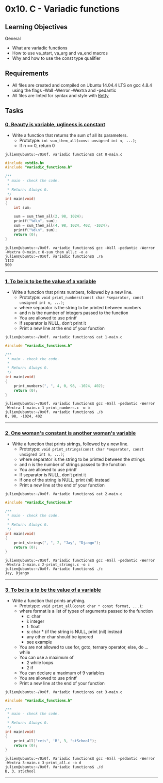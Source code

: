 # 0x10. C - Variadic functions

## Learning Objectives

General

- What are variadic functions
- How to use va_start, va_arg and va_end macros
- Why and how to use the const type qualifier

## Requirements

- All files are created and compiled on Ubuntu 14.04.4 LTS on gcc 4.8.4 using the flags -Wall -Werror -Wextra and -pedantic
- All files are linted for syntax and style with [Betty](https://github.com/holbertonschool/Betty)

## Tasks

### [0. Beauty is variable, ugliness is constant](./0-sum_them_all.c)

- Write a function that returns the sum of all its parameters.
  - Prototype: `int sum_them_all(const unsigned int n, ...)`;
  - If n == 0, return 0

```
julien@ubuntu:~/0x0f. variadic functions$ cat 0-main.c
```

```c
#include <stdio.h>
#include "variadic_functions.h"

/**
 * main - check the code.
 *
 * Return: Always 0.
 */
int main(void)
{
    int sum;

    sum = sum_them_all(2, 98, 1024);
    printf("%d\n", sum);
    sum = sum_them_all(4, 98, 1024, 402, -1024);
    printf("%d\n", sum);
    return (0);
}
```

```
julien@ubuntu:~/0x0f. variadic functions$ gcc -Wall -pedantic -Werror -Wextra 0-main.c 0-sum_them_all.c -o a
julien@ubuntu:~/0x0f. variadic functions$ ./a
1122
500
```

---

### [1. To be is to be the value of a variable](./1-print_numbers.c)

- Write a function that prints numbers, followed by a new line.
  - Prototype: `void print_numbers(const char *separator, const unsigned int n, ...)`;
  - where separator is the string to be printed between numbers
  - and n is the number of integers passed to the function
  - You are allowed to use printf
  - If separator is NULL, don’t print it
  - Print a new line at the end of your function

```
julien@ubuntu:~/0x0f. variadic functions$ cat 1-main.c
```

```c
#include "variadic_functions.h"

/**
 * main - check the code.
 *
 * Return: Always 0.
 */
int main(void)
{
    print_numbers(", ", 4, 0, 98, -1024, 402);
    return (0);
}
```

```
julien@ubuntu:~/0x0f. variadic functions$ gcc -Wall -pedantic -Werror -Wextra 1-main.c 1-print_numbers.c -o b
julien@ubuntu:~/0x0f. variadic functions$ ./b
0, 98, -1024, 402
```

---

### [2. One woman's constant is another woman's variable](./2-print_strings.c)

- Write a function that prints strings, followed by a new line.
  - Prototype: `void print_strings(const char *separator, const unsigned int n, ...)`;
  - where separator is the string to be printed between the strings
  - and n is the number of strings passed to the function
  - You are allowed to use printf
  - If separator is NULL, don’t print it
  - If one of the string is NULL, print (nil) instead
  - Print a new line at the end of your function

```
julien@ubuntu:~/0x0f. Variadic functions$ cat 2-main.c
```

```c
#include "variadic_functions.h"

/**
 * main - check the code.
 *
 * Return: Always 0.
 */
int main(void)
{
    print_strings(", ", 2, "Jay", "Django");
    return (0);
}
```

```
julien@ubuntu:~/0x0f. Variadic functions$ gcc -Wall -pedantic -Werror -Wextra 2-main.c 2-print_strings.c -o c
julien@ubuntu:~/0x0f. Variadic functions$ ./c
Jay, Django
```

---

### [3. To be is a to be the value of a variable](./3-print_all.c)

- Write a function that prints anything.
  - Prototype: `void print_all(const char * const format, ...)`;
  - where format is a list of types of arguments passed to the function
    - c: char
    - i: integer
    - f: float
    - s: char \* (if the string is NULL, print (nil) instead
    - any other char should be ignored
    - see example
  - You are not allowed to use for, goto, ternary operator, else, do ... while
  - You can use a maximum of
    - 2 while loops
    - 2 if
  - You can declare a maximum of 9 variables
  - You are allowed to use printf
  - Print a new line at the end of your function

```
julien@ubuntu:~/0x0f. Variadic functions$ cat 3-main.c
```

```c
#include "variadic_functions.h"

/**
 * main - check the code.
 *
 * Return: Always 0.
 */
int main(void)
{
    print_all("ceis", 'B', 3, "stSchool");
    return (0);
}
```

```
julien@ubuntu:~/0x0f. Variadic functions$ gcc -Wall -pedantic -Werror -Wextra 3-main.c 3-print_all.c -o d
julien@ubuntu:~/0x0f. Variadic functions$ ./d
B, 3, stSchool
```

---

